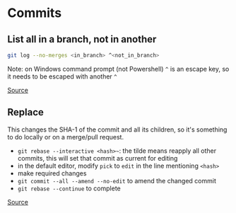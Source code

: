 # Commits

## List all in a branch, not in another

```bash
git log --no-merges <in_branch> ^<not_in_branch>
```

Note: on Windows command prompt (not Powershell) `^` is an escape key,
      so it needs to be escaped with another `^`

[Source](https://stackoverflow.com/questions/1710894/using-git-show-all-commits-that-are-in-one-branch-but-not-the-others)

## Replace

This changes the SHA-1 of the commit and all its children, so it's something
to do locally or on a merge/pull request.

- `git rebase --interactive <hash>~`: the tilde means reapply all other commits,
  this will set that commit as current for editing
- in the default editor, modify `pick` to `edit` in the line mentioning `<hash>`
- make required changes
- `git commit --all --amend --no-edit` to amend the changed commit
- `git rebase --continue` to complete

[Source](https://stackoverflow.com/questions/1186535/how-do-i-modify-a-specific-commit)
